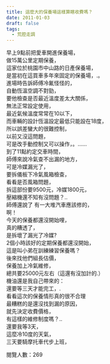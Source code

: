 ```yaml
---
title: 這麼大的保養場這樣算瞎收費嗎？
date: 2011-01-03
draft: false
tags:
  - 荒腔走調
---
```

早上9點前把愛車開進保養場，  
做15萬公里定期保養，  
這家位於桃園市中山路的日產保養場，  
是當初在這買車多年來固定的保養場，.。  
進場時告訴師傅冷氟怪怪的，  
自動恆溫空調不對勁，  
要他檢查是否最近溫度差太大關係，  
無法正常設定使用，  
最近氣候溫度常常在10以下，  
而車輛的設計恆溫設定最低只能設在18度，  
所以誤差蠻大的很難控制，  
以前又沒這問題，  
可是改手動控制又可以操作，。……  
到了11點約定交車時間，  
師傅來說冷氣查不出漏的地方，  
可是冷媒漏光了，  
要拆儀板下冷氣風箱檢查，  
看看是否風箱問題，  
拆這部份要9500元，冷媒1800元，  
壓縮機還不知有沒問題？..  
師傅還說了 有一大堆汽車應該修的，  
啊！  
今天的保養都還沒開始哩，  
真的糟透了，  
是拆壞了漏光了冷媒?  
2個小時該好的定期保養都還沒開始，  
這是叫小弟在訓練練習保養嗎？  
後來找他們組長估價，  
保養加上冷氣維修，  
總共要25000元左右（這還有沒加計的.）  
機油還是我自己帶來的：  
還要等三天才能完工，.  
看看這次的保養情形真的很不合理  
最糟糕的是還沒找到漏的原因，  
就先決定收費價格，  
有這樣的維修制度嗎？..  
還要我等3天，  
這麼冷10度的天氣，  
三天要騎摩托車代步上班，  

閱覽人數：269